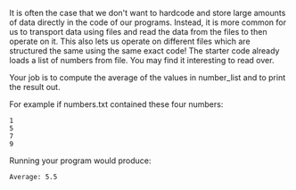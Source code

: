 It is often the case that we don't want to hardcode and store large amounts of data directly in the code of our programs. Instead, it is more common for us to transport data using files and read the data from the files to then operate on it. This also lets us operate on different files which are structured the same using the same exact code! The starter code already loads a list of numbers from file. You may find it interesting to read over. 

Your job is to compute the average of the values in number_list and to print the result out.

For example if numbers.txt contained these four numbers:
``` 
1
5
7
9
```
Running your program would produce:
```
Average: 5.5
```
